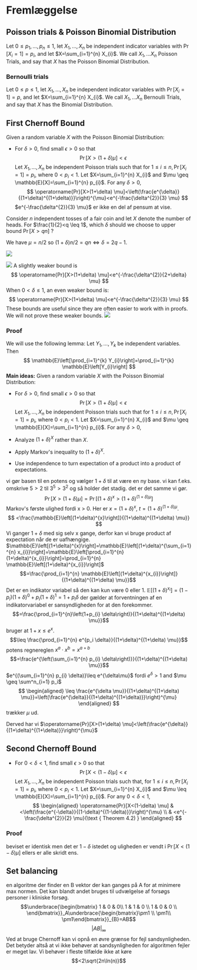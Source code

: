 # Fremlæggelse 
## Poisson trials & Poisson Binomial Distribution
Let $0 \leq p_{1}, \ldots, p_{n} \leq 1$, let $X_{1}, \ldots, X_{n}$ be independent indicator variables with $\operatorname{Pr}\left[X_{i}=1\right]=p_{i}$, and let $X=\sum_{i=1}^{n} X_{i}$. We call $X_{1}, \ldots X_{n}$ Poisson Trials, and say that $X$ has the Poisson Binomial Distribution.
### Bernoulli trials
Let $0 \leq p \leq 1$, let $X_{1}, \ldots, X_{n}$ be independent  indicator variables with $\operatorname{Pr}\left[X_{i}=1\right]=p$, and let $X=\sum_{i=1}^{n} X_{i}$. We call $X_{1}, \ldots X_{n}$ Bernoulli Trials, and say that $X$ has the Binomial Distribution.

## First Chernoff Bound 
Given a random variable $X$ with the Poisson Binomial  Distribution: 
- For $\delta>0$, find small $\epsilon>0$ so that
$$
\operatorname{Pr}[X>(1+\delta) \mu]<\epsilon
$$
Let $X_{1}, \ldots, X_{n}$ be independent Poisson trials such that for $1 \leq i \leq n, \operatorname{Pr}\left[X_{i}=1\right]=p_{i}$, where $0<p_{i}<1$. Let $X=\sum_{i=1}^{n} X_{i}$ and $\mu \geq \mathbb{E}[X]=\sum_{i=1}^{n} p_{i}$. For any $\delta>0$,
$$
\operatorname{Pr}[X>(1+\delta) \mu]<\left(\frac{e^{\delta}}{(1+\delta)^{(1+\delta)}}\right)^{\mu}<e^{-\frac{\delta^{2}}{3} \mu}
$$
$e^{-\frac{\delta^{2}}{3} \mu}$ er ikke en del af pensum at vise. 

Consider $n$ independent tosses of a fair coin and let $X$ denote the number of heads. For $\frac{1}{2}<q \leq 1$, which $\delta$ should we choose to upper bound $\operatorname{Pr}[X>q n]$ ?

We have $\mu=n / 2$ so $(1+\delta) n / 2=q n \Leftrightarrow \delta=2 q-1$.

![](https://i.imgur.com/kix5eOE.png)

![](https://i.imgur.com/QD6XsXB.png)
A slightly weaker bound is
$$
\operatorname{Pr}[X>(1+\delta) \mu]<e^{-\frac{\delta^{2}}{2+\delta} \mu}
$$
When $0<\delta \leq 1$, an even weaker bound is:
$$
\operatorname{Pr}[X>(1+\delta) \mu]<e^{-\frac{\delta^{2}}{3} \mu}
$$
These bounds are useful since they are often easier to work with in proofs. We will not prove these weaker bounds.
![](https://i.imgur.com/rys9pqF.png)
### Proof
We will use the following lemma:
Let $Y_{1}, \ldots, Y_{k}$ be independent variables. Then
$$
\mathbb{E}\left[\prod_{i=1}^{k} Y_{i}\right]=\prod_{i=1}^{k} \mathbb{E}\left[Y_{i}\right]
$$
**Main ideas:**
Given a random variable $X$ with the Poisson Binomial  Distribution: 
- For $\delta>0$, find small $\epsilon>0$ so that
$$
\operatorname{Pr}[X>(1+\delta) \mu]<\epsilon
$$
Let $X_{1}, \ldots, X_{n}$ be independent Poisson trials such that for $1 \leq i \leq n, \operatorname{Pr}\left[X_{i}=1\right]=p_{i}$, where $0<p_{i}<1$. Let $X=\sum_{i=1}^{n} X_{i}$ and $\mu \geq \mathbb{E}[X]=\sum_{i=1}^{n} p_{i}$. For any $\delta>0$,

- Analyze $(1+\delta)^{X}$ rather than $X$.
- Apply Markov's inequality to $(1+\delta)^{X}$.
- Use independence to turn expectation of a product into a product of expectations.

vi gør basen til en potens og vælger $1+\delta$ til at være en ny base.
vi kan f.eks. omskrive $5>2$ til $3^5>3^2$ og så holder det stadig. det er det samme vi gør.
$$
\operatorname{Pr}[X>(1+\delta) \mu]=\operatorname{Pr}\left[(1+\delta)^{x}>(1+\delta)^{(1+\delta) \mu}\right]
$$
Markov's første ulighed fordi x > 0. Her er $x=(1+\delta)^{x}$, $t=(1+\delta)^{(1+\delta) \mu}$. 
$$
<\frac{\mathbb{E}\left[(1+\delta)^{x}\right]}{(1+\delta)^{(1+\delta) \mu}}
$$
Vi ganger $1+\delta$ med sig selv x gange, derfor kan vi bruge product af expectation når de er uafhængige. $\mathbb{E}\left[(1+\delta)^{x}\right]=\mathbb{E}\left[(1+\delta)^{\sum_{i=1}^{n} x_{i}}\right]=\mathbb{E}\left[\prod_{i=1}^{n}(1+\delta)^{x_{i}}\right]=\prod_{i=1}^{n} \mathbb{E}\left[(1+\delta)^{x_{i}}\right]$ 
$$=\frac{\prod_{i=1}^{n} \mathbb{E}\left[(1+\delta)^{x_{i}}\right]}{(1+\delta)^{(1+\delta) \mu}}$$
Det er en indikator variabel så den kan kun være 0 eller 1.
$\mathbb{E}\left[(1+\delta)^{x_{i}}\right]=\left(1-p_{i}\right)(1+\delta)^{0}+p_{i}(1+\delta)^{1}=1+p_{i} \delta$
der gælder at forventningen af en indikatorvariabel er sansyndligheden for at den forekommer. 
$$=\frac{\prod_{i=1}^{n}\left(1+p_{i} \delta\right)}{(1+\delta)^{(1+\delta) \mu}}$$
bruger at $1 + x \leq e^x$. 
$$\leq \frac{\prod_{i=1}^{n} e^{p_i \delta}}{(1+\delta)^{(1+\delta) \mu}}$$
potens regnereglen $x^{a} \cdot x^b=x^{a+b}$
$$=\frac{e^{\left(\sum_{i=1}^{n} p_{i} \delta\right)}}{(1+\delta)^{(1+\delta) \mu}}$$
$e^{(\sum_{i=1}^{n} p_{i} \delta)}\leq e^{\delta\mu}$ fordi $e^\delta > 1$ and $\mu \geq \sum^n_{i=1} p_i$
$$
\begin{aligned}
\leq \frac{e^{\delta \mu}}{(1+\delta)^{(1+\delta) \mu}}=\left(\frac{e^{\delta}}{(1+\delta)^{(1+\delta)}}\right)^{\mu}
\end{aligned}
$$
trækker $\mu$ ud.

Derved har vi $\operatorname{Pr}[X>(1+\delta) \mu]<\left(\frac{e^{\delta}}{(1+\delta)^{(1+\delta)}}\right)^{\mu}$
## Second Chernoff Bound
- For $0<\delta<1$, find small $\epsilon>0$ so that
$$
\operatorname{Pr}[X<(1-\delta) \mu]<\epsilon
$$
Let $X_{1}, \ldots, X_{n}$ be independent Poisson trials such that, for $1 \leq i \leq n, \operatorname{Pr}\left[X_{i}=1\right]=p_{i}$, where $0<p_{i}<1$. Let $X=\sum_{i=1}^{n} X_{i}$ and $\mu \leq \mathbb{E}[X]=\sum_{i=1}^{n} p_{i}$. For any $0<\delta<1$,
$$
\begin{aligned}
\operatorname{Pr}[X<(1-\delta) \mu] & <\left(\frac{e^{-\delta}}{(1-\delta)^{(1-\delta)}}\right)^{\mu} \\
& <e^{-\frac{\delta^{2}}{2} \mu}(\text { Theorem 4.2) }
\end{aligned}
$$
### Proof
beviset er identisk men det er $1-\delta$ istedet og uligheden er vendt i $\operatorname{Pr}[X<(1-\delta) \mu]$ ellers er alle skridt ens. 
## Set balancing 
en algoritme der finder en B vektor der kan ganges på A for at minimere max normen. Det kan blandt andet bruges til udvælgelse af forsøgs personer i kliniske forsøg.
$$\underbrace{\begin{bmatrix}   1 & 0 & 0\\   1 & 1 & 0   \\ 1 & 0 & 0  \\ \end{bmatrix}}_A\underbrace{\begin{bmatrix}\pm1 \\ \pm1\\ \pm1\end{bmatrix}}_{B}=AB$$
$$|AB|_\infty$$
Ved at bruge Chernoff kan vi opnå en øvre grænse for fejl sandsynligheden. Det betyder altså at vi ikke behøver at sandsynligheden for  algoritmen fejler er meget lav. Vi behøver i fleste tilfælde ikke at køre 
$$<2\sqrt{2n\ln(n)}$$
